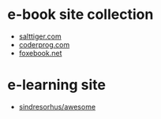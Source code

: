 # e-book site collection

  - [salttiger.com](https://salttiger.com)
  - [coderprog.com](https://coderprog.com)
  - [foxebook.net](http://www.foxebook.net)
  
# e-learning site
 
  - [sindresorhus/awesome](https://github.com/sindresorhus/awesome)